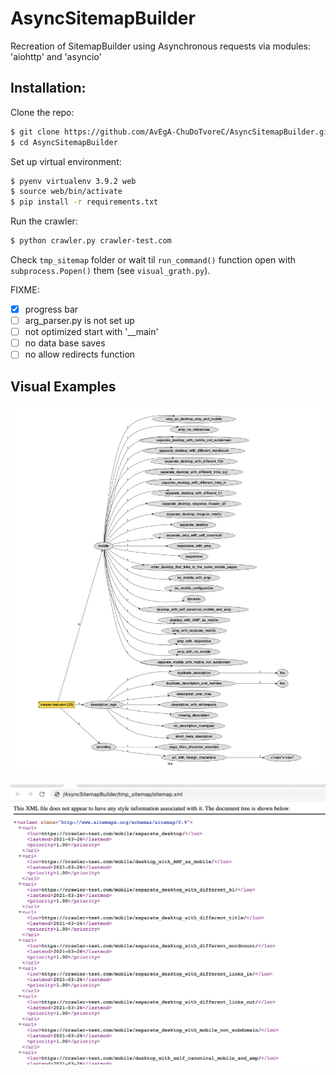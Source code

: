 # AsyncSitemapBuilder

Recreation of SitemapBuilder using Asynchronous requests via modules: 'aiohttp' and 'asyncio'


## Installation:

Clone the repo:
```bash
$ git clone https://github.com/AvEgA-ChuDoTvoreC/AsyncSitemapBuilder.git
$ cd AsyncSitemapBuilder
```
Set up virtual environment:
```bash
$ pyenv virtualenv 3.9.2 web
$ source web/bin/activate
$ pip install -r requirements.txt
```
Run the crawler:
```bash
$ python crawler.py crawler-test.com
```
Check ```tmp_sitemap``` folder or wait til ```run_command()``` function open with ```subprocess.Popen()``` them (see ```visual_grath.py```).

FIXME: 
 - [x] progress bar
 - [ ] arg_parser.py is not set up
 - [ ] not optimized start with '__main'
 - [ ] no data base saves
 - [ ] no allow redirects function

## Visual Examples


![graphviz ex](https://github.com/AvEgA-ChuDoTvoreC/AsyncSitemapBuilder/blob/main/pic/graphviz_ex.png)

![element_tree_ex](https://github.com/AvEgA-ChuDoTvoreC/AsyncSitemapBuilder/blob/main/pic/element_tree_ex.png)